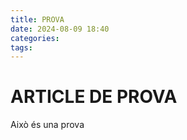 ```yaml
---
title: PROVA
date: 2024-08-09 18:40
categories: 
tags: 
---
```

# ARTICLE DE PROVA

Això és una prova